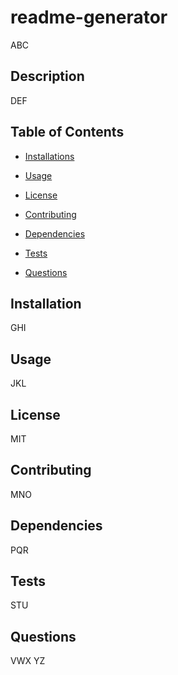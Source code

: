 # readme-generator 
ABC   

## Description 
DEF 

## Table of Contents

* [Installations](#installations)

* [Usage](#usage)

* [License](#license)

* [Contributing](#contributing)

* [Dependencies](#dependencies)

* [Tests](#tests)

* [Questions](#questions)

## Installation
GHI 

## Usage
JKL 

## License
MIT

## Contributing
MNO

## Dependencies
PQR

## Tests
STU

## Questions
VWX
YZ